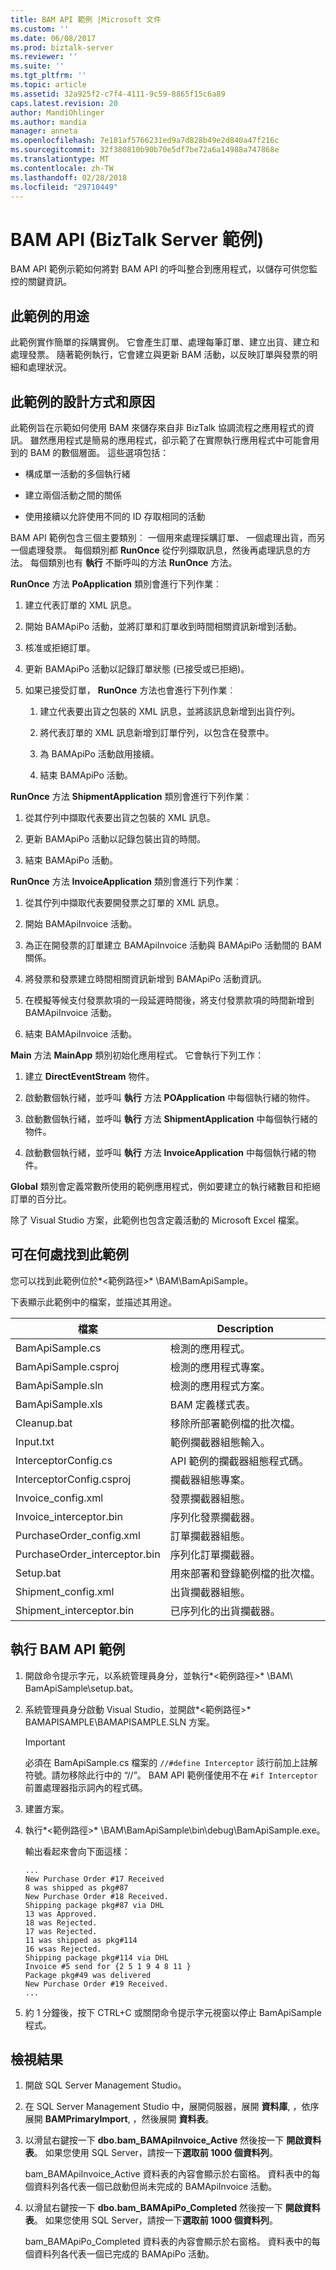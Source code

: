 ```yaml
---
title: BAM API 範例 |Microsoft 文件
ms.custom: ''
ms.date: 06/08/2017
ms.prod: biztalk-server
ms.reviewer: ''
ms.suite: ''
ms.tgt_pltfrm: ''
ms.topic: article
ms.assetid: 32a925f2-c7f4-4111-9c59-8865f15c6a89
caps.latest.revision: 20
author: MandiOhlinger
ms.author: mandia
manager: anneta
ms.openlocfilehash: 7e181af5766231ed9a7d828b49e2d840a47f216c
ms.sourcegitcommit: 32f380810b90b70e5df7be72a6a14988a747868e
ms.translationtype: MT
ms.contentlocale: zh-TW
ms.lasthandoff: 02/28/2018
ms.locfileid: "29710449"
---
```

# <a name="bam-api-biztalk-server-sample"></a>BAM API (BizTalk Server 範例)
BAM API 範例示範如何將對 BAM API 的呼叫整合到應用程式，以儲存可供您監控的關鍵資訊。  
  
## <a name="what-this-sample-does"></a>此範例的用途  
 此範例實作簡單的採購實例。 它會產生訂單、處理每筆訂單、建立出貨、建立和處理發票。 隨著範例執行，它會建立與更新 BAM 活動，以反映訂單與發票的明細和處理狀況。  
  
## <a name="how-this-sample-was-designed-and-why"></a>此範例的設計方式和原因  
 此範例旨在示範如何使用 BAM 來儲存來自非 BizTalk 協調流程之應用程式的資訊。 雖然應用程式是簡易的應用程式，卻示範了在實際執行應用程式中可能會用到的 BAM 的數個層面。 這些選項包括：  
  
-   構成單一活動的多個執行緒  
  
-   建立兩個活動之間的關係  
  
-   使用接續以允許使用不同的 ID 存取相同的活動  
  
 BAM API 範例包含三個主要類別︰ 一個用來處理採購訂單、 一個處理出貨，而另一個處理發票。 每個類別都 **RunOnce** 從佇列擷取訊息，然後再處理訊息的方法。 每個類別也有 **執行** 不斷呼叫的方法 **RunOnce** 方法。  
  
 **RunOnce** 方法 **PoApplication** 類別會進行下列作業︰  
  
1.  建立代表訂單的 XML 訊息。  
  
2.  開始 BAMApiPo 活動，並將訂單和訂單收到時間相關資訊新增到活動。  
  
3.  核准或拒絕訂單。  
  
4.  更新 BAMApiPo 活動以記錄訂單狀態 (已接受或已拒絕)。  
  
5.  如果已接受訂單， **RunOnce** 方法也會進行下列作業︰  
  
    1.  建立代表要出貨之包裝的 XML 訊息，並將該訊息新增到出貨佇列。  
  
    2.  將代表訂單的 XML 訊息新增到訂單佇列，以包含在發票中。  
  
    3.  為 BAMApiPo 活動啟用接續。  
  
    4.  結束 BAMApiPo 活動。  
  
 **RunOnce** 方法 **ShipmentApplication** 類別會進行下列作業︰  
  
1.  從其佇列中擷取代表要出貨之包裝的 XML 訊息。  
  
2.  更新 BAMApiPo 活動以記錄包裝出貨的時間。  
  
3.  結束 BAMApiPo 活動。  
  
 **RunOnce** 方法 **InvoiceApplication** 類別會進行下列作業︰  
  
1.  從其佇列中擷取代表要開發票之訂單的 XML 訊息。  
  
2.  開始 BAMApiInvoice 活動。  
  
3.  為正在開發票的訂單建立 BAMApiInvoice 活動與 BAMApiPo 活動間的 BAM 關係。  
  
4.  將發票和發票建立時間相關資訊新增到 BAMApiPo 活動資訊。  
  
5.  在模擬等候支付發票款項的一段延遲時間後，將支付發票款項的時間新增到 BAMApiInvoice 活動。  
  
6.  結束 BAMApiInvoice 活動。  
  
 **Main** 方法 **MainApp** 類別初始化應用程式。 它會執行下列工作：  
  
1.  建立 **DirectEventStream** 物件。  
  
2.  啟動數個執行緒，並呼叫 **執行** 方法 **POApplication** 中每個執行緒的物件。  
  
3.  啟動數個執行緒，並呼叫 **執行** 方法 **ShipmentApplication** 中每個執行緒的物件。  
  
4.  啟動數個執行緒，並呼叫 **執行** 方法 **InvoiceApplication** 中每個執行緒的物件。  
  
 **Global** 類別會定義常數所使用的範例應用程式，例如要建立的執行緒數目和拒絕訂單的百分比。  
  
 除了 Visual Studio 方案，此範例也包含定義活動的 Microsoft Excel 檔案。  
  
## <a name="where-to-find-this-sample"></a>可在何處找到此範例  
 您可以找到此範例位於*\<範例路徑\>* \BAM\BamApiSample。  
  
 下表顯示此範例中的檔案，並描述其用途。  
  
|檔案|Description|  
|----------|-----------------|  
|BamApiSample.cs|檢測的應用程式。|  
|BamApiSample.csproj|檢測的應用程式專案。|  
|BamApiSample.sln|檢測的應用程式方案。|  
|BamApiSample.xls|BAM 定義樣式表。|  
|Cleanup.bat|移除所部署範例檔的批次檔。|  
|Input.txt|範例攔截器組態輸入。|  
|InterceptorConfig.cs|API 範例的攔截器組態程式碼。|  
|InterceptorConfig.csproj|攔截器組態專案。|  
|Invoice_config.xml|發票攔截器組態。|  
|Invoice_interceptor.bin|序列化發票攔截器。|  
|PurchaseOrder_config.xml|訂單攔截器組態。|  
|PurchaseOrder_interceptor.bin|序列化訂單攔截器。|  
|Setup.bat|用來部署和登錄範例檔的批次檔。|  
|Shipment_config.xml|出貨攔截器組態。|  
|Shipment_interceptor.bin|已序列化的出貨攔截器。|  
  
## <a name="run-the-bam-api-sample"></a>執行 BAM API 範例  
  
1.  開啟命令提示字元，以系統管理員身分，並執行*\<範例路徑\>* \BAM\ BamApiSample\setup.bat。  
  
2.  系統管理員身分啟動 Visual Studio，並開啟*\<範例路徑\>* BAMAPISAMPLE\BAMAPISAMPLE.SLN 方案。 
  
    > [!IMPORTANT]
    >  必須在 BamApiSample.cs 檔案的 `//#define Interceptor` 該行前加上註解符號。請勿移除此行中的 “//”。 BAM API 範例僅使用不在 `#if Interceptor` 前置處理器指示詞內的程式碼。  
  
3.  建置方案。  
  
4.  執行*\<範例路徑\>* \BAM\BamApiSample\bin\debug\BamApiSample.exe。  
  
     輸出看起來會向下面這樣：  
  
    ```  
    ...  
    New Purchase Order #17 Received  
    8 was shipped as pkg#87  
    New Purchase Order #18 Received.  
    Shipping package pkg#87 via DHL  
    13 was Approved.  
    18 was Rejected.  
    17 was Rejected.  
    11 was shipped as pkg#114  
    16 wsas Rejected.  
    Shipping package pkg#114 via DHL  
    Invoice #5 send for {2 5 1 9 4 8 11 }  
    Package pkg#49 was delivered  
    New Purchase Order #19 Received.  
    ...  
    ```  
  
5.  約 1 分鐘後，按下 CTRL+C 或關閉命令提示字元視窗以停止 BamApiSample 程式。  
  
## <a name="view-the-results"></a>檢視結果
  
1.  開啟 SQL Server Management Studio。  
  
2.  在 SQL Server Management Studio 中，展開伺服器，展開 **資料庫**, ，依序展開 **BAMPrimaryImport**, ，然後展開 **資料表**。  
  
3.  以滑鼠右鍵按一下 **dbo.bam_BAMApiInvoice_Active** 然後按一下  **開啟資料表**。 如果您使用 SQL Server，請按一下**選取前 1000 個資料列**。  
  
     bam_BAMApiInvoice_Active 資料表的內容會顯示於右窗格。 資料表中的每個資料列各代表一個已啟動但尚未完成的 BAMApiInvoice 活動。  
  
4.  以滑鼠右鍵按一下 **dbo.bam_BAMApiPo_Completed** 然後按一下  **開啟資料表**。 如果您使用 SQL Server，請按一下**選取前 1000 個資料列**。  
  
     bam_BAMApiPo_Completed 資料表的內容會顯示於右窗格。 資料表中的每個資料列各代表一個已完成的 BAMApiPo 活動。